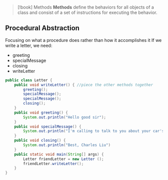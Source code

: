 >[!book] Methods
>**Methods** define the behaviors for all objects of a class and consist of a set of instructions for executing the behavior.

## Procedural Abstraction

Focusing on what a procedure does rather than how it accomplishes it
If we write a letter, we need:
- greeting
- specialMessage
- closing
- writeLetter

```java
public class Letter {
	public void writeLetter() { //piece the other methods together
		greeting();
		specialMessage();
		specialMessage();
		closing();
	}
	public void greeting() {
		System.out.println("Hello good sir");
	}
	public void specialMessage() {
		System.out.println("I'm calling to talk to you about your car's extended warranty");
	}
	public void closing() {
		System.out.println("Best, Charles Liu")
	}
	public static void main(String[] args) {
		Letter friendLetter = new Letter ();
		friendLetter.writeLetter();
	}
}
```